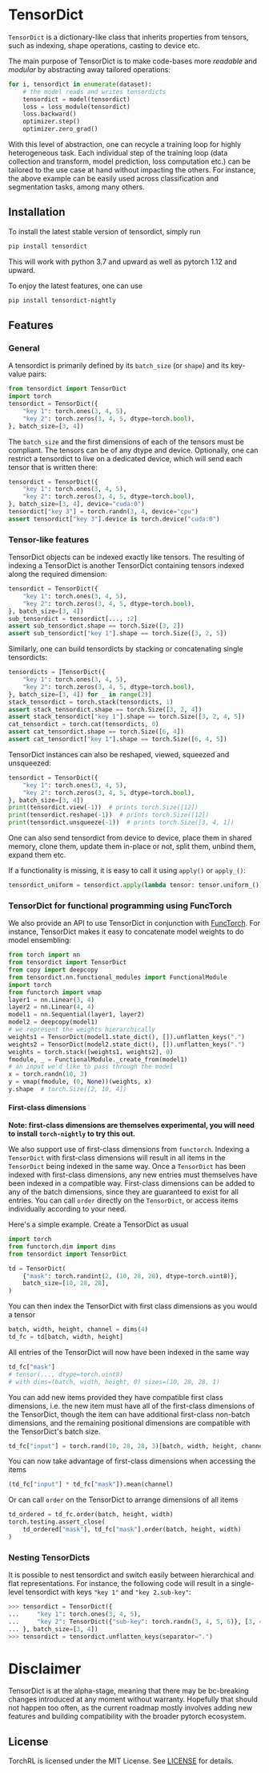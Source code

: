 # TensorDict

`TensorDict` is a dictionary-like class that inherits properties from tensors, such as indexing, shape operations, casting to device etc.

The main purpose of TensorDict is to make code-bases more _readable_ and _modular_ by abstracting away tailored operations:
```python
for i, tensordict in enumerate(dataset):
    # the model reads and writes tensordicts
    tensordict = model(tensordict)
    loss = loss_module(tensordict)
    loss.backward()
    optimizer.step()
    optimizer.zero_grad()
```
With this level of abstraction, one can recycle a training loop for highly heterogeneous task.
Each individual step of the training loop (data collection and transform, model prediction, loss computation etc.)
can be tailored to the use case at hand without impacting the others.
For instance, the above example can be easily used across classification and segmentation tasks, among many others.

## Installation

To install the latest stable version of tensordict, simply run
```bash
pip install tensordict
```
This will work with python 3.7 and upward as well as pytorch 1.12 and upward.

To enjoy the latest features, one can use
```bash
pip install tensordict-nightly
```

## Features

### General

A tensordict is primarily defined by its `batch_size` (or `shape`) and its key-value pairs:
```python
from tensordict import TensorDict
import torch
tensordict = TensorDict({
    "key 1": torch.ones(3, 4, 5),
    "key 2": torch.zeros(3, 4, 5, dtype=torch.bool),
}, batch_size=[3, 4])
```
The `batch_size` and the first dimensions of each of the tensors must be compliant.
The tensors can be of any dtype and device. Optionally, one can restrict a tensordict to
live on a dedicated device, which will send each tensor that is written there:
```python
tensordict = TensorDict({
    "key 1": torch.ones(3, 4, 5),
    "key 2": torch.zeros(3, 4, 5, dtype=torch.bool),
}, batch_size=[3, 4], device="cuda:0")
tensordict["key 3"] = torch.randn(3, 4, device="cpu")
assert tensordict["key 3"].device is torch.device("cuda:0")
```

### Tensor-like features

TensorDict objects can be indexed exactly like tensors. The resulting of indexing
a TensorDict is another TensorDict containing tensors indexed along the required dimension:
```python
tensordict = TensorDict({
    "key 1": torch.ones(3, 4, 5),
    "key 2": torch.zeros(3, 4, 5, dtype=torch.bool),
}, batch_size=[3, 4])
sub_tensordict = tensordict[..., :2]
assert sub_tensordict.shape == torch.Size([3, 2])
assert sub_tensordict["key 1"].shape == torch.Size([3, 2, 5])
```

Similarly, one can build tensordicts by stacking or concatenating single tensordicts:
```python
tensordicts = [TensorDict({
    "key 1": torch.ones(3, 4, 5),
    "key 2": torch.zeros(3, 4, 5, dtype=torch.bool),
}, batch_size=[3, 4]) for _ in range(2)]
stack_tensordict = torch.stack(tensordicts, 1)
assert stack_tensordict.shape == torch.Size([3, 2, 4])
assert stack_tensordict["key 1"].shape == torch.Size([3, 2, 4, 5])
cat_tensordict = torch.cat(tensordicts, 0)
assert cat_tensordict.shape == torch.Size([6, 4])
assert cat_tensordict["key 1"].shape == torch.Size([6, 4, 5])
```

TensorDict instances can also be reshaped, viewed, squeezed and unsqueezed:
```python
tensordict = TensorDict({
    "key 1": torch.ones(3, 4, 5),
    "key 2": torch.zeros(3, 4, 5, dtype=torch.bool),
}, batch_size=[3, 4])
print(tensordict.view(-1))  # prints torch.Size([12])
print(tensordict.reshape(-1))  # prints torch.Size([12])
print(tensordict.unsqueeze(-1))  # prints torch.Size([3, 4, 1])
```

One can also send tensordict from device to device, place them in shared memory,
clone them, update them in-place or not, split them, unbind them, expand them etc.

If a functionality is missing, it is easy to call it using `apply()` or `apply_()`:
```python
tensordict_uniform = tensordict.apply(lambda tensor: tensor.uniform_())
```

### TensorDict for functional programming using FuncTorch

We also provide an API to use TensorDict in conjunction with [FuncTorch](https://pytorch.org/functorch).
For instance, TensorDict makes it easy to concatenate model weights to do model ensembling:
```python
from torch import nn
from tensordict import TensorDict
from copy import deepcopy
from tensordict.nn.functional_modules import FunctionalModule
import torch
from functorch import vmap
layer1 = nn.Linear(3, 4)
layer2 = nn.Linear(4, 4)
model1 = nn.Sequential(layer1, layer2)
model2 = deepcopy(model1)
# we represent the weights hierarchically
weights1 = TensorDict(model1.state_dict(), []).unflatten_keys(".")
weights2 = TensorDict(model2.state_dict(), []).unflatten_keys(".")
weights = torch.stack([weights1, weights2], 0)
fmodule, _ = FunctionalModule._create_from(model1)
# an input we'd like to pass through the model
x = torch.randn(10, 3)
y = vmap(fmodule, (0, None))(weights, x)
y.shape  # torch.Size([2, 10, 4])
```

#### First-class dimensions

**Note: first-class dimensions are themselves experimental, you will need to install `torch-nightly` to try this out.**

We also support use of first-class dimensions from `functorch`. Indexing a `TensorDict` with first-class dimensions will result in all items in the `TensorDict` being indexed in the same way. Once a `TensorDict` has been indexed with first-class dimensions, any new entries must themselves have been indexed in a compatible way. First-class dimensions can be added to any of the batch dimensions, since they are guaranteed to exist for all entries. You can call `order` directly on the `TensorDict`, or access items individually according to your need.

Here's a simple example. Create a TensorDict as usual

```python
import torch
from functorch.dim import dims
from tensordict import TensorDict

td = TensorDict(
    {"mask": torch.randint(2, (10, 28, 28), dtype=torch.uint8)},
    batch_size=[10, 28, 28],
)
```

You can then index the TensorDict with first class dimensions as you would a tensor

```python
batch, width, height, channel = dims(4)
td_fc = td[batch, width, height]
```

All entries of the TensorDict will now have been indexed in the same way

```python
td_fc["mask"]
# tensor(..., dtype=torch.uint8)
# with dims=(batch, width, height, 0) sizes=(10, 28, 28, 1)
```

You can add new items provided they have compatible first class dimensions, i.e. the new item must have all of the first-class dimensions of the TensorDict, though the item can have additional first-class non-batch dimensions, and the remaining positional dimensions are compatible with the TensorDict's batch size.

```python
td_fc["input"] = torch.rand(10, 28, 28, 3)[batch, width, height, channel]
```

You can now take advantage of first-class dimensions when accessing the items

```python
(td_fc["input"] * td_fc["mask"]).mean(channel)
```

Or can call `order` on the TensorDict to arrange dimensions of all items

```python
td_ordered = td_fc.order(batch, height, width)
torch.testing.assert_close(
    td_ordered["mask"], td_fc["mask"].order(batch, height, width)
)
```

### Nesting TensorDicts

It is possible to nest tensordict and switch easily between hierarchical and flat representations.
For instance, the following code will result in a single-level tensordict with keys `"key 1"` and `"key 2.sub-key"`:
```python
>>> tensordict = TensorDict({
...     "key 1": torch.ones(3, 4, 5),
...     "key 2": TensorDict({"sub-key": torch.randn(3, 4, 5, 6)}, [3, 4, 5])
... }, batch_size=[3, 4])
>>> tensordict = tensordict.unflatten_keys(separator=".")
```

# Disclaimer

TensorDict is at the alpha-stage, meaning that there may be bc-breaking changes introduced at any moment without warranty.
Hopefully that should not happen too often, as the current roadmap mostly involves adding new features and building compatibility
with the broader pytorch ecosystem.

## License
TorchRL is licensed under the MIT License. See [LICENSE](LICENSE) for details.
